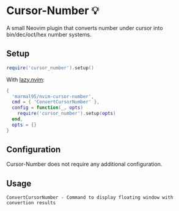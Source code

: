 # Cursor-Number 💡

A small Neovim plugin that converts number under cursor into bin/dec/oct/hex number systems.

## Setup

```lua
require('cursor_number').setup()
```

With [lazy.nvim](https://github.com/folke/lazy.nvim/):

```lua
{
  'marmal95/nvim-cursor-number',
  cmd = { 'ConvertCursorNumber' },
  config = function(_, opts)
    require('cursor_number').setup(opts)
  end,
  opts = {}
}
```

## Configuration

Cursor-Number does not require any additional configuration.

## Usage

```
ConvertCursorNumber - Command to display floating window with convertion results 
```

